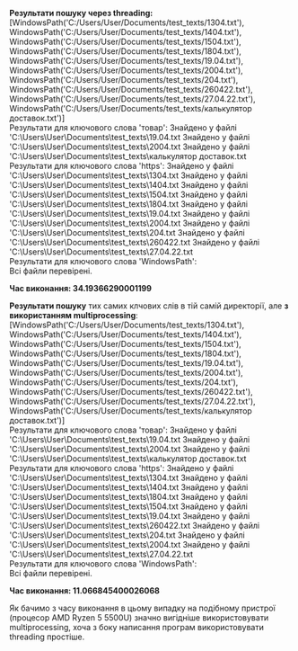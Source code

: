 **Результати пошуку через threading:**
[WindowsPath('C:/Users/User/Documents/test_texts/1304.txt'), WindowsPath('C:/Users/User/Documents/test_texts/1404.txt'), 
WindowsPath('C:/Users/User/Documents/test_texts/1504.txt'), WindowsPath('C:/Users/User/Documents/test_texts/1804.txt'), 
WindowsPath('C:/Users/User/Documents/test_texts/19.04.txt'), WindowsPath('C:/Users/User/Documents/test_texts/2004.txt'),
WindowsPath('C:/Users/User/Documents/test_texts/204.txt'), WindowsPath('C:/Users/User/Documents/test_texts/260422.txt'),
WindowsPath('C:/Users/User/Documents/test_texts/27.04.22.txt'), 
WindowsPath('C:/Users/User/Documents/test_texts/калькулятор доставок.txt')]\
Результати для ключового слова 'товар':
  Знайдено у файлі 'C:\Users\User\Documents\test_texts\19.04.txt
  Знайдено у файлі 'C:\Users\User\Documents\test_texts\2004.txt
  Знайдено у файлі 'C:\Users\User\Documents\test_texts\калькулятор доставок.txt\
Результати для ключового слова 'https':
  Знайдено у файлі 'C:\Users\User\Documents\test_texts\1304.txt
  Знайдено у файлі 'C:\Users\User\Documents\test_texts\1404.txt
  Знайдено у файлі 'C:\Users\User\Documents\test_texts\1504.txt
  Знайдено у файлі 'C:\Users\User\Documents\test_texts\1804.txt
  Знайдено у файлі 'C:\Users\User\Documents\test_texts\19.04.txt
  Знайдено у файлі 'C:\Users\User\Documents\test_texts\2004.txt
  Знайдено у файлі 'C:\Users\User\Documents\test_texts\204.txt
  Знайдено у файлі 'C:\Users\User\Documents\test_texts\260422.txt
  Знайдено у файлі 'C:\Users\User\Documents\test_texts\27.04.22.txt\
Результати для ключового слова 'WindowsPath':\
Всі файли перевірені.

**Час виконання: 34.19366290001199**

**Результати пошуку** тих самих клчових слів в тій самій директорії, але **з використанням multiprocessing**:
[WindowsPath('C:/Users/User/Documents/test_texts/1304.txt'), WindowsPath('C:/Users/User/Documents/test_texts/1404.txt'),
WindowsPath('C:/Users/User/Documents/test_texts/1504.txt'), WindowsPath('C:/Users/User/Documents/test_texts/1804.txt'), 
WindowsPath('C:/Users/User/Documents/test_texts/19.04.txt'), WindowsPath('C:/Users/User/Documents/test_texts/2004.txt'),
WindowsPath('C:/Users/User/Documents/test_texts/204.txt'), WindowsPath('C:/Users/User/Documents/test_texts/260422.txt'),
WindowsPath('C:/Users/User/Documents/test_texts/27.04.22.txt'), 
WindowsPath('C:/Users/User/Documents/test_texts/калькулятор доставок.txt')]\
Результати для ключового слова 'товар':
  Знайдено у файлі 'C:\Users\User\Documents\test_texts\19.04.txt
  Знайдено у файлі 'C:\Users\User\Documents\test_texts\2004.txt
  Знайдено у файлі 'C:\Users\User\Documents\test_texts\калькулятор доставок.txt\
Результати для ключового слова 'https':
  Знайдено у файлі 'C:\Users\User\Documents\test_texts\1304.txt
  Знайдено у файлі 'C:\Users\User\Documents\test_texts\1404.txt
  Знайдено у файлі 'C:\Users\User\Documents\test_texts\1804.txt
  Знайдено у файлі 'C:\Users\User\Documents\test_texts\1504.txt
  Знайдено у файлі 'C:\Users\User\Documents\test_texts\19.04.txt
  Знайдено у файлі 'C:\Users\User\Documents\test_texts\260422.txt
  Знайдено у файлі 'C:\Users\User\Documents\test_texts\204.txt
  Знайдено у файлі 'C:\Users\User\Documents\test_texts\2004.txt
  Знайдено у файлі 'C:\Users\User\Documents\test_texts\27.04.22.txt\
Результати для ключового слова 'WindowsPath':\
Всі файли перевірені.

**Час виконання: 11.066845400026068**

Як бачимо з часу виконання в цьому випадку на подібному пристрої (процесор AMD Ryzen 5 5500U) значно вигідніше 
використовувати multiprocessing, хоча з боку написання програм використовувати threading простіше.